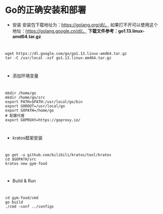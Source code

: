# Go的正确安装和部署

- 安装
安装包下载地址为：https://golang.org/dl/。
如果打不开可以使用这个地址：https://golang.google.cn/dl/。
**下载文件参考：go1.13.linux-amd64.tar.gz**

<code>
<pre>
wget https://dl.google.com/go/go1.13.linux-amd64.tar.gz
tar -C /usr/local -xzf go1.13.linux-amd64.tar.gz
</pre>
</code>

- 添加环境变量
<code>
<pre>
mkdir /home/go
mkdir /home/go/src
export PATH=$PATH:/usr/local/go/bin
export GOROOT=/usr/local/go
export GOPATH=/home/go
# 配置代理
export GOPROXY=https://goproxy.io/
</pre>
</code>

- kratos框架安装
<code>
<pre>
go get -u github.com/bilibili/kratos/tool/kratos
cd $GOPATH/src
kratos new gym-food
</pre>
</code>

- Build & Run
<code>
<pre>
cd gym-food/cmd
go build
./cmd -conf ../configs
</pre>
</code>